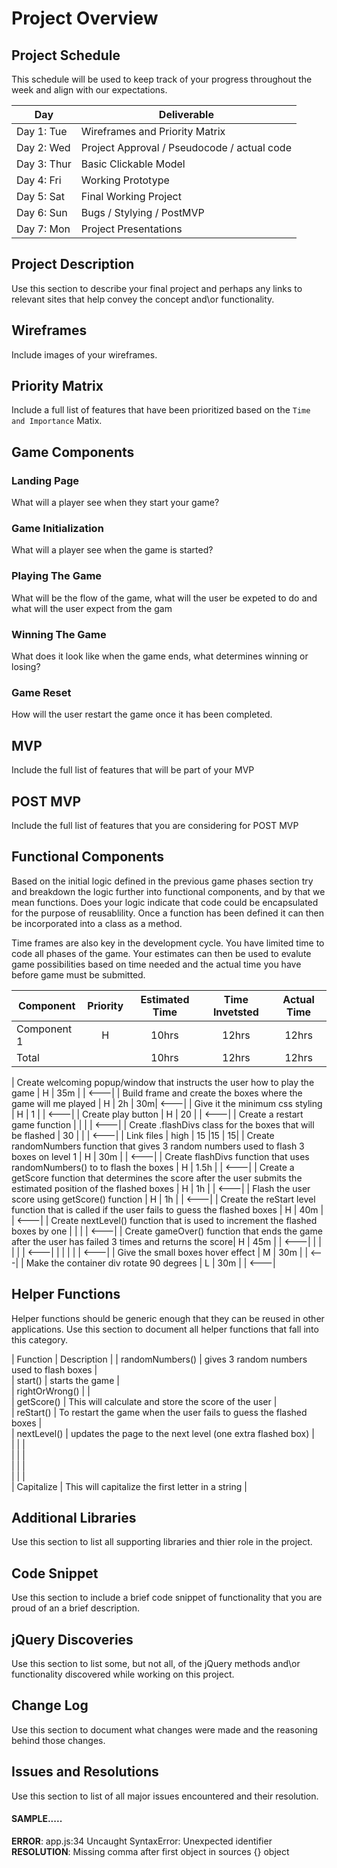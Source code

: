 # Project Overview

## Project Schedule

This schedule will be used to keep track of your progress throughout the week and align with our expectations.  

|  Day | Deliverable |
|---|---|
|Day 1: Tue| Wireframes and Priority Matrix|
|Day 2: Wed| Project Approval /  Pseudocode / actual code|
|Day 3: Thur| Basic Clickable Model |
|Day 4: Fri| Working Prototype |
|Day 5: Sat| Final Working Project |
|Day 6: Sun| Bugs / Stylying / PostMVP |
|Day 7: Mon| Project Presentations |


## Project Description

Use this section to describe your final project and perhaps any links to relevant sites that help convey the concept and\or functionality.

## Wireframes

Include images of your wireframes.

## Priority Matrix

Include a full list of features that have been prioritized based on the `Time and Importance` Matix.  

## Game Components

### Landing Page
What will a player see when they start your game?

### Game Initialization
What will a player see when the game is started?

### Playing The Game
What will be the flow of the game, what will the user be expeted to do and what will the user expect from the gam

### Winning The Game
What does it look like when the game ends, what determines winning or losing?

### Game Reset
How will the user restart the game once it has been completed.

## MVP

Include the full list of features that will be part of your MVP

## POST MVP

Include the full list of features that you are considering for POST MVP
## Functional Components

Based on the initial logic defined in the previous game phases section try and breakdown the logic further into functional components, and by that we mean functions.  Does your logic indicate that code could be encapsulated for the purpose of reusablility.  Once a function has been defined it can then be incorporated into a class as a method.

Time frames are also key in the development cycle.  You have limited time to code all phases of the game.  Your estimates can then be used to evalute game possibilities based on time needed and the actual time you have before game must be submitted.

| Component | Priority | Estimated Time | Time Invetsted | Actual Time |
| --- | :---: |  :---: | :---: | :---: |
| Component 1 | H | 10hrs| 12hrs | 12hrs |
| Total |  | 10hrs| 12hrs | 12hrs |

| Create welcoming popup/window that instructs the user how to play the game | H | 35m |  | <---|
| Build frame and create the boxes where the game will me played | H | 2h | 30m| <---|
| Give it the minimum css styling | H | 1 | | <---|
| Create play button | H | 20 | | <---|
| Create a restart game function |  |  | | <---|
| Create .flashDivs class for the boxes that will be flashed | 30 |  | | <---|
| Link files | high | 15 |15 | 15|
| Create randomNumbers function that gives 3 random numbers used to flash 3 boxes on level 1 | H | 30m | | <---|
| Create flashDivs function that uses randomNumbers() to to flash the boxes | H | 1.5h | | <---|
| Create a getScore function that determines the score after the user submits the estimated position of the flashed boxes | H | 1h | | <---|
| Flash the user score using getScore() function | H | 1h | | <---|
| Create the reStart level function that is called if the user fails to guess the flashed boxes | H | 40m | | <---|
| Create nextLevel() function that is used to increment the flashed boxes by one  |  |  | | <---|
| Create gameOver() function that ends the game after the user has failed 3 times and returns the score| H | 45m | | <---|
|  |  |  | | <---|
|  |  |  | | <---|
| Give the small boxes hover effect | M | 30m |  | <---|
| Make the container div rotate 90 degrees | L | 30m | | <---|

## Helper Functions
Helper functions should be generic enough that they can be reused in other applications. Use this section to document all helper functions that fall into this category.





| Function | Description |
| randomNumbers() | gives 3 random numbers used to flash boxes |  
| start() | starts the game |  
| rightOrWrong() |  |  
| getScore() | This will calculate and store the score of the user |  
| reStart() | To restart the game when the user fails to guess the flashed boxes |  
| nextLevel() | updates the page to the next level (one extra flashed box) |  
|  |  |  
|  |  |  
|  |  |  
|  |  |  
| Capitalize | This will capitalize the first letter in a string |

## Additional Libraries
 Use this section to list all supporting libraries and thier role in the project.

## Code Snippet

Use this section to include a brief code snippet of functionality that you are proud of an a brief description.  

## jQuery Discoveries
 Use this section to list some, but not all, of the jQuery methods and\or functionality discovered while working on this project.

## Change Log
 Use this section to document what changes were made and the reasoning behind those changes.  

## Issues and Resolutions
 Use this section to list of all major issues encountered and their resolution.

#### SAMPLE.....
**ERROR**: app.js:34 Uncaught SyntaxError: Unexpected identifier                                
**RESOLUTION**: Missing comma after first object in sources {} object
